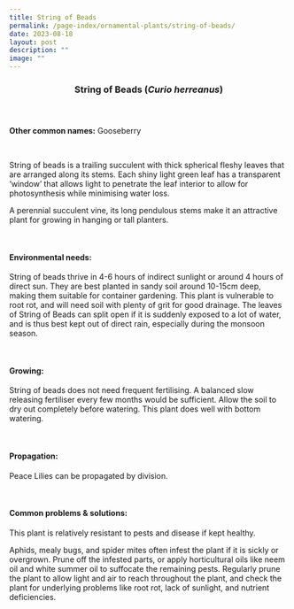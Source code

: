 ```yaml
---
title: String of Beads
permalink: /page-index/ornamental-plants/string-of-beads/
date: 2023-08-18
layout: post
description: ""
image: ""
---
```

<header> 
	<h3>String of Beads (<em>Curio herreanus</em>)</h3> 
</header>

<section>
	<p><strong>Other common names:</strong> Gooseberry</p>
	<br>
</section>

<section>
	<p>String of beads is a trailing succulent with thick spherical fleshy leaves that are arranged along its stems. Each shiny light green leaf has a transparent ‘window’ that allows light to penetrate the leaf interior to allow for photosynthesis while minimising water loss.</p>
	<p>A perennial succulent vine, its long pendulous stems make it an attractive plant for growing in hanging or tall planters.</p>
	 <br> 
</section> 
 
<section> 
  <h4>Environmental needs:</h4> 
  <p>String of beads thrive in 4-6 hours of indirect sunlight or around 4 hours of direct sun. They are best planted in sandy soil around 10-15cm deep, making them suitable for container gardening. This plant is vulnerable to root rot, and will need soil with plenty of grit for good drainage. The leaves of String of Beads can split open if it is suddenly exposed to a lot of water, and is thus best kept out of direct rain, especially during the monsoon season.</p> 
	<br>
</section>

<section> 
  <h4>Growing:</h4> 
	<p>String of beads does not need frequent fertilising. A balanced slow releasing fertiliser every few months would be sufficient. Allow the soil to dry out completely before watering. This plant does well with bottom watering.</p> 
	<br> 
</section> 

<section> 
  <h4>Propagation:</h4> 
	<p>Peace Lilies can be propagated by division.</p> 
	<br> 
</section> 
 
<section> 
  <h4>Common problems &amp; solutions:</h4> 
	<p>This plant is relatively resistant to pests and disease if kept healthy.</p>
	<p>Aphids, mealy bugs, and spider mites often infest the plant if it is sickly or overgrown. Prune off the infested parts, or apply horticultural oils like neem oil and white summer oil to suffocate the remaining pests. Regularly prune the plant to allow light and air to reach throughout the plant, and check the plant for underlying problems like root rot, lack of sunlight, and nutrient deficiencies.</p>
	<br> 
</section>